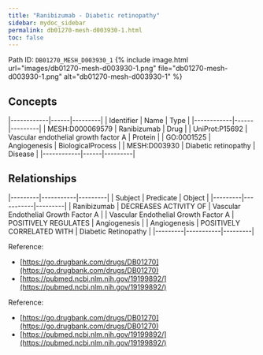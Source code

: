 ```yaml
---
title: "Ranibizumab - Diabetic retinopathy"
sidebar: mydoc_sidebar
permalink: db01270-mesh-d003930-1.html
toc: false 
---
```



Path ID: `DB01270_MESH_D003930_1`
{% include image.html url="images/db01270-mesh-d003930-1.png" file="db01270-mesh-d003930-1.png" alt="db01270-mesh-d003930-1" %}

## Concepts

|------------|------|---------|
| Identifier | Name | Type    |
|------------|------|---------|
| MESH:D000069579 | Ranibizumab | Drug |
| UniProt:P15692 | Vascular endothelial growth factor A | Protein |
| GO:0001525 | Angiogenesis | BiologicalProcess |
| MESH:D003930 | Diabetic retinopathy | Disease |
|------------|------|---------|

## Relationships

|---------|-----------|---------|
| Subject | Predicate | Object  |
|---------|-----------|---------|
| Ranibizumab | DECREASES ACTIVITY OF | Vascular Endothelial Growth Factor A |
| Vascular Endothelial Growth Factor A | POSITIVELY REGULATES | Angiogenesis |
| Angiogenesis | POSITIVELY CORRELATED WITH | Diabetic Retinopathy |
|---------|-----------|---------|

Reference: 
  - [https://go.drugbank.com/drugs/DB01270](https://go.drugbank.com/drugs/DB01270)
  - [https://pubmed.ncbi.nlm.nih.gov/19199892/](https://pubmed.ncbi.nlm.nih.gov/19199892/)

Reference: 
  - [https://go.drugbank.com/drugs/DB01270](https://go.drugbank.com/drugs/DB01270)
  - [https://pubmed.ncbi.nlm.nih.gov/19199892/](https://pubmed.ncbi.nlm.nih.gov/19199892/)
